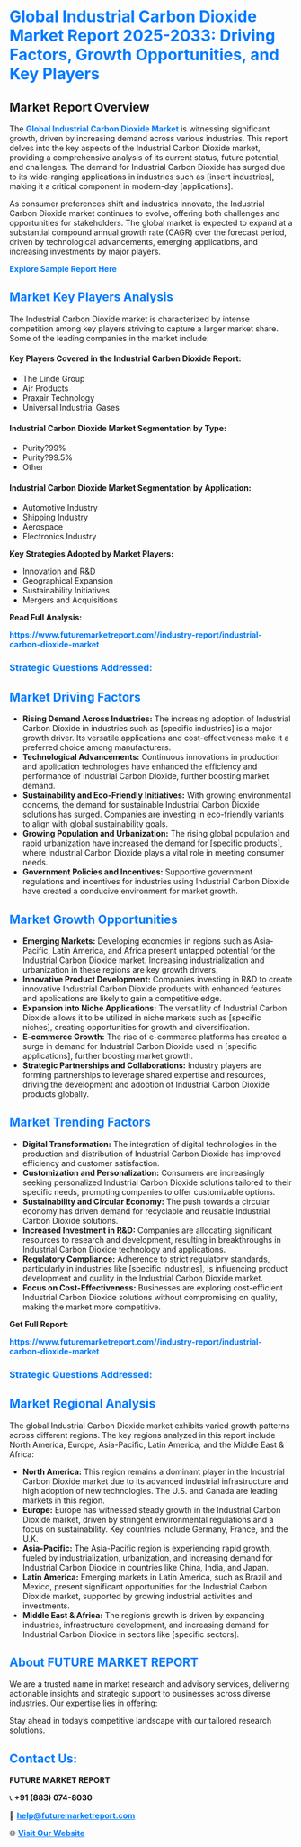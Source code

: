 <h1 style="color: #007BFF;">Global Industrial Carbon Dioxide Market Report 2025-2033: Driving Factors, Growth Opportunities, and Key Players</h1>

<section id="overview">
<h2>Market Report Overview</h2>
<p>The <a href="https://www.futuremarketreport.com//industry-report/industrial-carbon-dioxide-market" style="color: #007BFF; text-decoration: none;"><strong>Global Industrial Carbon Dioxide Market</strong></a> is witnessing significant growth, driven by increasing demand across various industries. This report delves into the key aspects of the Industrial Carbon Dioxide market, providing a comprehensive analysis of its current status, future potential, and challenges. The demand for Industrial Carbon Dioxide has surged due to its wide-ranging applications in industries such as [insert industries], making it a critical component in modern-day [applications].</p>
<p>As consumer preferences shift and industries innovate, the Industrial Carbon Dioxide market continues to evolve, offering both challenges and opportunities for stakeholders. The global market is expected to expand at a substantial compound annual growth rate (CAGR) over the forecast period, driven by technological advancements, emerging applications, and increasing investments by major players.</p>
</section>

<section id="overview">
<p><a href="https://www.futuremarketreport.com//request-sample/reportId=90557" style="color: #007BFF; text-decoration: none;"><strong>Explore Sample Report Here</strong></a></p>
</section>

<section id="key-players">
<h2 style="color: #007BFF;">Market Key Players Analysis</h2>
<p>The Industrial Carbon Dioxide market is characterized by intense competition among key players striving to capture a larger market share. Some of the leading companies in the market include:</p>
<h4>Key Players Covered in the Industrial Carbon Dioxide Report:</h4>
<ul><li>The Linde Group</li><li>Air Products</li><li>Praxair Technology</li><li>Universal Industrial Gases</li></ul>
<h4>Industrial Carbon Dioxide Market Segmentation by Type:</h4>
<ul><li>Purity?99%</li><li>Purity?99.5%</li><li>Other</li></ul>

<h4>Industrial Carbon Dioxide Market Segmentation by Application:</h4>
<ul><li>Automotive Industry</li><li>Shipping Industry</li><li>Aerospace</li><li>Electronics Industry</li></ul>
<p><strong>Key Strategies Adopted by Market Players:</strong></p>
<ul>
<li>Innovation and R&D</li>
<li>Geographical Expansion</li>
<li>Sustainability Initiatives</li>
<li>Mergers and Acquisitions</li>
</ul>
</section>

<section>
<p><strong>Read Full Analysis: </strong></p><a href="https://www.futuremarketreport.com//industry-report/industrial-carbon-dioxide-market" style="color: #007BFF; text-decoration: none;"><strong>https://www.futuremarketreport.com//industry-report/industrial-carbon-dioxide-market</strong></a>
<h3 style="color: #007BFF;">Strategic Questions Addressed:</h3>
</section>

<section id="driving-factors">
<h2 style="color: #007BFF;">Market Driving Factors</h2>
<ul>
<li><strong>Rising Demand Across Industries:</strong> The increasing adoption of Industrial Carbon Dioxide in industries such as [specific industries] is a major growth driver. Its versatile applications and cost-effectiveness make it a preferred choice among manufacturers.</li>
<li><strong>Technological Advancements:</strong> Continuous innovations in production and application technologies have enhanced the efficiency and performance of Industrial Carbon Dioxide, further boosting market demand.</li>
<li><strong>Sustainability and Eco-Friendly Initiatives:</strong> With growing environmental concerns, the demand for sustainable Industrial Carbon Dioxide solutions has surged. Companies are investing in eco-friendly variants to align with global sustainability goals.</li>
<li><strong>Growing Population and Urbanization:</strong> The rising global population and rapid urbanization have increased the demand for [specific products], where Industrial Carbon Dioxide plays a vital role in meeting consumer needs.</li>
<li><strong>Government Policies and Incentives:</strong> Supportive government regulations and incentives for industries using Industrial Carbon Dioxide have created a conducive environment for market growth.</li>
</ul>
</section>

<section id="growth-opportunities">
<h2 style="color: #007BFF;">Market Growth Opportunities</h2>
<ul>
<li><strong>Emerging Markets:</strong> Developing economies in regions such as Asia-Pacific, Latin America, and Africa present untapped potential for the Industrial Carbon Dioxide market. Increasing industrialization and urbanization in these regions are key growth drivers.</li>
<li><strong>Innovative Product Development:</strong> Companies investing in R&D to create innovative Industrial Carbon Dioxide products with enhanced features and applications are likely to gain a competitive edge.</li>
<li><strong>Expansion into Niche Applications:</strong> The versatility of Industrial Carbon Dioxide allows it to be utilized in niche markets such as [specific niches], creating opportunities for growth and diversification.</li>
<li><strong>E-commerce Growth:</strong> The rise of e-commerce platforms has created a surge in demand for Industrial Carbon Dioxide used in [specific applications], further boosting market growth.</li>
<li><strong>Strategic Partnerships and Collaborations:</strong> Industry players are forming partnerships to leverage shared expertise and resources, driving the development and adoption of Industrial Carbon Dioxide products globally.</li>
</ul>
</section>

<section id="trending-factors">
<h2 style="color: #007BFF;">Market Trending Factors</h2>
<ul>
<li><strong>Digital Transformation:</strong> The integration of digital technologies in the production and distribution of Industrial Carbon Dioxide has improved efficiency and customer satisfaction.</li>
<li><strong>Customization and Personalization:</strong> Consumers are increasingly seeking personalized Industrial Carbon Dioxide solutions tailored to their specific needs, prompting companies to offer customizable options.</li>
<li><strong>Sustainability and Circular Economy:</strong> The push towards a circular economy has driven demand for recyclable and reusable Industrial Carbon Dioxide solutions.</li>
<li><strong>Increased Investment in R&D:</strong> Companies are allocating significant resources to research and development, resulting in breakthroughs in Industrial Carbon Dioxide technology and applications.</li>
<li><strong>Regulatory Compliance:</strong> Adherence to strict regulatory standards, particularly in industries like [specific industries], is influencing product development and quality in the Industrial Carbon Dioxide market.</li>
<li><strong>Focus on Cost-Effectiveness:</strong> Businesses are exploring cost-efficient Industrial Carbon Dioxide solutions without compromising on quality, making the market more competitive.</li>
</ul>
</section>

<section>
<p><strong>Get Full Report: </strong></p><a href="https://www.futuremarketreport.com//industry-report/industrial-carbon-dioxide-market" style="color: #007BFF; text-decoration: none;"><strong>https://www.futuremarketreport.com//industry-report/industrial-carbon-dioxide-market</strong></a>
<h3 style="color: #007BFF;">Strategic Questions Addressed:</h3>
</section>


<section id="regional-analysis">
<h2 style="color: #007BFF;">Market Regional Analysis</h2>
<p>The global Industrial Carbon Dioxide market exhibits varied growth patterns across different regions. The key regions analyzed in this report include North America, Europe, Asia-Pacific, Latin America, and the Middle East & Africa:</p>
<ul>
<li><strong>North America:</strong> This region remains a dominant player in the Industrial Carbon Dioxide market due to its advanced industrial infrastructure and high adoption of new technologies. The U.S. and Canada are leading markets in this region.</li>
<li><strong>Europe:</strong> Europe has witnessed steady growth in the Industrial Carbon Dioxide market, driven by stringent environmental regulations and a focus on sustainability. Key countries include Germany, France, and the U.K.</li>
<li><strong>Asia-Pacific:</strong> The Asia-Pacific region is experiencing rapid growth, fueled by industrialization, urbanization, and increasing demand for Industrial Carbon Dioxide in countries like China, India, and Japan.</li>
<li><strong>Latin America:</strong> Emerging markets in Latin America, such as Brazil and Mexico, present significant opportunities for the Industrial Carbon Dioxide market, supported by growing industrial activities and investments.</li>
<li><strong>Middle East & Africa:</strong> The region’s growth is driven by expanding industries, infrastructure development, and increasing demand for Industrial Carbon Dioxide in sectors like [specific sectors].</li>
</ul>
</section>

<footer>
<h2 style="color: #007BFF;">About FUTURE MARKET REPORT</h2>
<p>We are a trusted name in market research and advisory services, delivering actionable insights and strategic support to businesses across diverse industries. Our expertise lies in offering:</p>

<p>Stay ahead in today’s competitive landscape with our tailored research solutions.</p>

<h2 style="color: #007BFF;">Contact Us:</h2>
<p><strong>FUTURE MARKET REPORT</strong></p>
<p>📞 <strong>+91 (883) 074-8030</strong></p>
<p>📧 <strong><a href="mailto:help@futuremarketreport.com" style="color: #007BFF;">help@futuremarketreport.com</a></strong></p>
<p>🌐 <strong><a href="https://www.futuremarketreport.com/" style="color: #007BFF;">Visit Our Website</a></strong></p>
</footer>